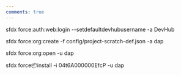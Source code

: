 ```yaml
---
comments: true
---
```


sfdx force:auth:web:login --setdefaultdevhubusername -a DevHub

sfdx force:org:create -f config/project-scratch-def.json -a dap

sfdx force:org:open -u dap

sfdx force:package:install -i 04t6A000000EfcP  -u dap
